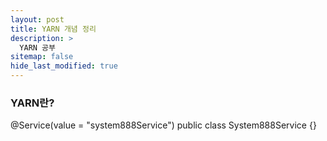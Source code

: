 ```yaml
---
layout: post
title: YARN 개념 정리
description: >
  YARN 공부
sitemap: false
hide_last_modified: true
---
```


### YARN란?

@Service(value = "system888Service")
public class System888Service {}